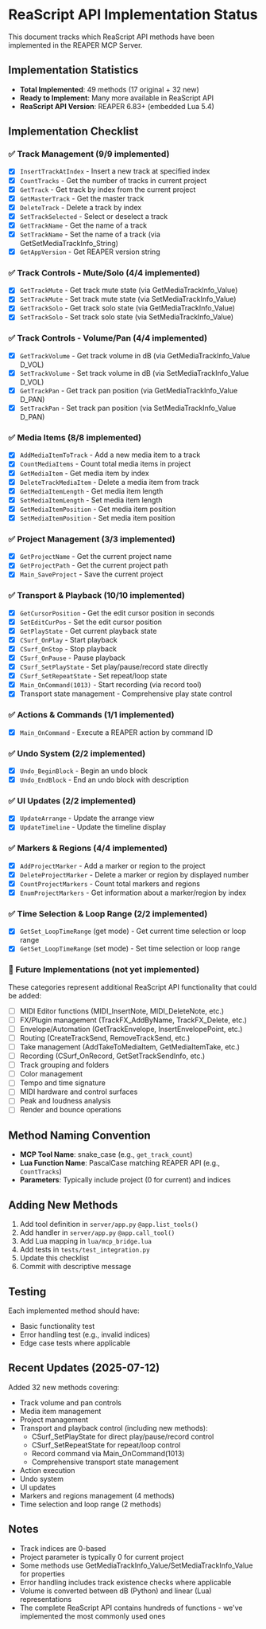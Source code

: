 # ReaScript API Implementation Status

This document tracks which ReaScript API methods have been implemented in the REAPER MCP Server.

## Implementation Statistics
- **Total Implemented**: 49 methods (17 original + 32 new)
- **Ready to Implement**: Many more available in ReaScript API
- **ReaScript API Version**: REAPER 6.83+ (embedded Lua 5.4)

## Implementation Checklist

### ✅ Track Management (9/9 implemented)
- [x] `InsertTrackAtIndex` - Insert a new track at specified index
- [x] `CountTracks` - Get the number of tracks in current project
- [x] `GetTrack` - Get track by index from the current project
- [x] `GetMasterTrack` - Get the master track
- [x] `DeleteTrack` - Delete a track by index
- [x] `SetTrackSelected` - Select or deselect a track
- [x] `GetTrackName` - Get the name of a track
- [x] `SetTrackName` - Set the name of a track (via GetSetMediaTrackInfo_String)
- [x] `GetAppVersion` - Get REAPER version string

### ✅ Track Controls - Mute/Solo (4/4 implemented)
- [x] `GetTrackMute` - Get track mute state (via GetMediaTrackInfo_Value)
- [x] `SetTrackMute` - Set track mute state (via SetMediaTrackInfo_Value)
- [x] `GetTrackSolo` - Get track solo state (via GetMediaTrackInfo_Value)
- [x] `SetTrackSolo` - Set track solo state (via SetMediaTrackInfo_Value)

### ✅ Track Controls - Volume/Pan (4/4 implemented)
- [x] `GetTrackVolume` - Get track volume in dB (via GetMediaTrackInfo_Value D_VOL)
- [x] `SetTrackVolume` - Set track volume in dB (via SetMediaTrackInfo_Value D_VOL)
- [x] `GetTrackPan` - Get track pan position (via GetMediaTrackInfo_Value D_PAN)
- [x] `SetTrackPan` - Set track pan position (via SetMediaTrackInfo_Value D_PAN)

### ✅ Media Items (8/8 implemented)
- [x] `AddMediaItemToTrack` - Add a new media item to a track
- [x] `CountMediaItems` - Count total media items in project
- [x] `GetMediaItem` - Get media item by index
- [x] `DeleteTrackMediaItem` - Delete a media item from track
- [x] `GetMediaItemLength` - Get media item length
- [x] `SetMediaItemLength` - Set media item length
- [x] `GetMediaItemPosition` - Get media item position
- [x] `SetMediaItemPosition` - Set media item position

### ✅ Project Management (3/3 implemented)
- [x] `GetProjectName` - Get the current project name
- [x] `GetProjectPath` - Get the current project path
- [x] `Main_SaveProject` - Save the current project

### ✅ Transport & Playback (10/10 implemented)
- [x] `GetCursorPosition` - Get the edit cursor position in seconds
- [x] `SetEditCurPos` - Set the edit cursor position
- [x] `GetPlayState` - Get current playback state
- [x] `CSurf_OnPlay` - Start playback
- [x] `CSurf_OnStop` - Stop playback
- [x] `CSurf_OnPause` - Pause playback
- [x] `CSurf_SetPlayState` - Set play/pause/record state directly
- [x] `CSurf_SetRepeatState` - Set repeat/loop state
- [x] `Main_OnCommand(1013)` - Start recording (via record tool)
- [x] Transport state management - Comprehensive play state control

### ✅ Actions & Commands (1/1 implemented)
- [x] `Main_OnCommand` - Execute a REAPER action by command ID

### ✅ Undo System (2/2 implemented)
- [x] `Undo_BeginBlock` - Begin an undo block
- [x] `Undo_EndBlock` - End an undo block with description

### ✅ UI Updates (2/2 implemented)
- [x] `UpdateArrange` - Update the arrange view
- [x] `UpdateTimeline` - Update the timeline display

### ✅ Markers & Regions (4/4 implemented)
- [x] `AddProjectMarker` - Add a marker or region to the project
- [x] `DeleteProjectMarker` - Delete a marker or region by displayed number
- [x] `CountProjectMarkers` - Count total markers and regions
- [x] `EnumProjectMarkers` - Get information about a marker/region by index

### ✅ Time Selection & Loop Range (2/2 implemented)
- [x] `GetSet_LoopTimeRange` (get mode) - Get current time selection or loop range
- [x] `GetSet_LoopTimeRange` (set mode) - Set time selection or loop range

### 🔮 Future Implementations (not yet implemented)
These categories represent additional ReaScript API functionality that could be added:

- [ ] MIDI Editor functions (MIDI_InsertNote, MIDI_DeleteNote, etc.)
- [ ] FX/Plugin management (TrackFX_AddByName, TrackFX_Delete, etc.)
- [ ] Envelope/Automation (GetTrackEnvelope, InsertEnvelopePoint, etc.)
- [ ] Routing (CreateTrackSend, RemoveTrackSend, etc.)
- [ ] Take management (AddTakeToMediaItem, GetMediaItemTake, etc.)
- [ ] Recording (CSurf_OnRecord, GetSetTrackSendInfo, etc.)
- [ ] Track grouping and folders
- [ ] Color management
- [ ] Tempo and time signature
- [ ] MIDI hardware and control surfaces
- [ ] Peak and loudness analysis
- [ ] Render and bounce operations

## Method Naming Convention
- **MCP Tool Name**: snake_case (e.g., `get_track_count`)
- **Lua Function Name**: PascalCase matching REAPER API (e.g., `CountTracks`)
- **Parameters**: Typically include project (0 for current) and indices

## Adding New Methods
1. Add tool definition in `server/app.py` `@app.list_tools()`
2. Add handler in `server/app.py` `@app.call_tool()`
3. Add Lua mapping in `lua/mcp_bridge.lua`
4. Add tests in `tests/test_integration.py`
5. Update this checklist
6. Commit with descriptive message

## Testing
Each implemented method should have:
- Basic functionality test
- Error handling test (e.g., invalid indices)
- Edge case tests where applicable

## Recent Updates (2025-07-12)
Added 32 new methods covering:
- Track volume and pan controls
- Media item management
- Project management
- Transport and playback control (including new methods):
  - CSurf_SetPlayState for direct play/pause/record control
  - CSurf_SetRepeatState for repeat/loop control
  - Record command via Main_OnCommand(1013)
  - Comprehensive transport state management
- Action execution
- Undo system
- UI updates
- Markers and regions management (4 methods)
- Time selection and loop range (2 methods)

## Notes
- Track indices are 0-based
- Project parameter is typically 0 for current project
- Some methods use GetMediaTrackInfo_Value/SetMediaTrackInfo_Value for properties
- Error handling includes track existence checks where applicable
- Volume is converted between dB (Python) and linear (Lua) representations
- The complete ReaScript API contains hundreds of functions - we've implemented the most commonly used ones